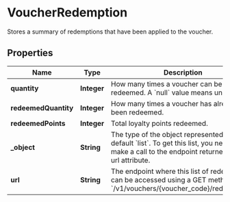 

# VoucherRedemption

Stores a summary of redemptions that have been applied to the voucher.

## Properties

| Name | Type | Description |
|------------ | ------------- | ------------- |
|**quantity** | **Integer** | How many times a voucher can be redeemed. A &#x60;null&#x60; value means unlimited. |
|**redeemedQuantity** | **Integer** | How many times a voucher has already been redeemed. |
|**redeemedPoints** | **Integer** | Total loyalty points redeemed. |
|**_object** | **String** | The type of the object represented is by default &#x60;list&#x60;. To get this list, you need to make a call to the endpoint returned in the url attribute. |
|**url** | **String** | The endpoint where this list of redemptions can be accessed using a GET method. &#x60;/v1/vouchers/{voucher_code}/redemptions&#x60; |



